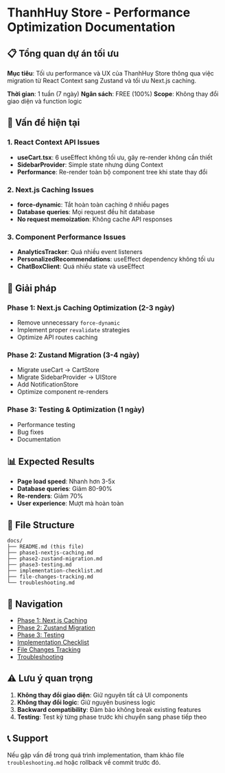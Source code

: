 # ThanhHuy Store - Performance Optimization Documentation

## 📋 Tổng quan dự án tối ưu

**Mục tiêu**: Tối ưu performance và UX của ThanhHuy Store thông qua việc migration từ React Context sang Zustand và tối ưu Next.js caching.

**Thời gian**: 1 tuần (7 ngày)
**Ngân sách**: FREE (100%)
**Scope**: Không thay đổi giao diện và function logic

## 🎯 Vấn đề hiện tại

### 1. React Context API Issues
- **useCart.tsx**: 6 useEffect không tối ưu, gây re-render không cần thiết
- **SidebarProvider**: Simple state nhưng dùng Context
- **Performance**: Re-render toàn bộ component tree khi state thay đổi

### 2. Next.js Caching Issues  
- **force-dynamic**: Tắt hoàn toàn caching ở nhiều pages
- **Database queries**: Mọi request đều hit database
- **No request memoization**: Không cache API responses

### 3. Component Performance Issues
- **AnalyticsTracker**: Quá nhiều event listeners
- **PersonalizedRecommendations**: useEffect dependency không tối ưu
- **ChatBoxClient**: Quá nhiều state và useEffect

## 🚀 Giải pháp

### Phase 1: Next.js Caching Optimization (2-3 ngày)
- Remove unnecessary `force-dynamic`
- Implement proper `revalidate` strategies
- Optimize API routes caching

### Phase 2: Zustand Migration (3-4 ngày)  
- Migrate useCart → CartStore
- Migrate SidebarProvider → UIStore
- Add NotificationStore
- Optimize component re-renders

### Phase 3: Testing & Optimization (1 ngày)
- Performance testing
- Bug fixes
- Documentation

## 📊 Expected Results

- **Page load speed**: Nhanh hơn 3-5x
- **Database queries**: Giảm 80-90%
- **Re-renders**: Giảm 70%
- **User experience**: Mượt mà hoàn toàn

## 📁 File Structure

```
docs/
├── README.md (this file)
├── phase1-nextjs-caching.md
├── phase2-zustand-migration.md
├── phase3-testing.md
├── implementation-checklist.md
├── file-changes-tracking.md
└── troubleshooting.md
```

## 🔗 Navigation

- [Phase 1: Next.js Caching](./phase1-nextjs-caching.md)
- [Phase 2: Zustand Migration](./phase2-zustand-migration.md)
- [Phase 3: Testing](./phase3-testing.md)
- [Implementation Checklist](./implementation-checklist.md)
- [File Changes Tracking](./file-changes-tracking.md)
- [Troubleshooting](./troubleshooting.md)

## ⚠️ Lưu ý quan trọng

1. **Không thay đổi giao diện**: Giữ nguyên tất cả UI components
2. **Không thay đổi logic**: Giữ nguyên business logic
3. **Backward compatibility**: Đảm bảo không break existing features
4. **Testing**: Test kỹ từng phase trước khi chuyển sang phase tiếp theo

## 📞 Support

Nếu gặp vấn đề trong quá trình implementation, tham khảo file `troubleshooting.md` hoặc rollback về commit trước đó.
